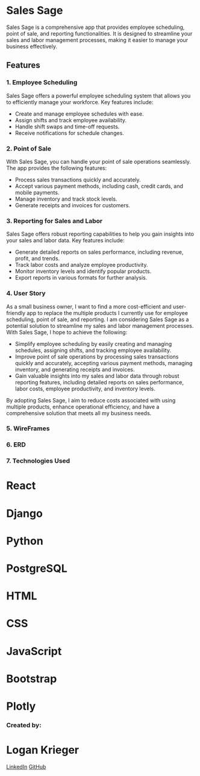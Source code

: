 # Sales Sage

Sales Sage is a comprehensive app that provides employee scheduling, point of sale, and reporting functionalities. It is designed to streamline your sales and labor management processes, making it easier to manage your business effectively.

## Features

### 1. Employee Scheduling

Sales Sage offers a powerful employee scheduling system that allows you to efficiently manage your workforce. Key features include:

- Create and manage employee schedules with ease.
- Assign shifts and track employee availability.
- Handle shift swaps and time-off requests.
- Receive notifications for schedule changes.

### 2. Point of Sale

With Sales Sage, you can handle your point of sale operations seamlessly. The app provides the following features:

- Process sales transactions quickly and accurately.
- Accept various payment methods, including cash, credit cards, and mobile payments.
- Manage inventory and track stock levels.
- Generate receipts and invoices for customers.

### 3. Reporting for Sales and Labor

Sales Sage offers robust reporting capabilities to help you gain insights into your sales and labor data. Key features include:

- Generate detailed reports on sales performance, including revenue, profit, and trends.
- Track labor costs and analyze employee productivity.
- Monitor inventory levels and identify popular products.
- Export reports in various formats for further analysis.

### 4. User Story

As a small business owner, I want to find a more cost-efficient and user-friendly app to replace the multiple products I currently use for employee scheduling, point of sale, and reporting. I am considering Sales Sage as a potential solution to streamline my sales and labor management processes. With Sales Sage, I hope to achieve the following:

- Simplify employee scheduling by easily creating and managing schedules, assigning shifts, and tracking employee availability.
- Improve point of sale operations by processing sales transactions quickly and accurately, accepting various payment methods, managing inventory, and generating receipts and invoices.
- Gain valuable insights into my sales and labor data through robust reporting features, including detailed reports on sales performance, labor costs, employee productivity, and inventory levels.

By adopting Sales Sage, I aim to reduce costs associated with using multiple products, enhance operational efficiency, and have a comprehensive solution that meets all my business needs.

### 5. WireFrames

### 6. ERD

### 7. Technologies Used
# React
# Django
# Python
# PostgreSQL
# HTML
# CSS
# JavaScript
# Bootstrap
# Plotly

###  Created by:
#  Logan Krieger
<a href= "www.linkedin.com/in/logankrieger">LinkedIn</a>
<a href= "www.github.com/logankrieger317">GitHub</a>